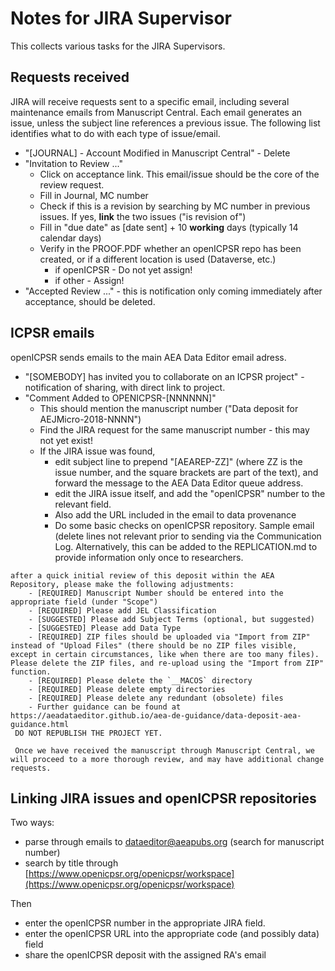 # Notes for JIRA Supervisor

This collects various tasks for the JIRA Supervisors.

## Requests received
JIRA will receive requests sent to a specific email, including several maintenance emails from Manuscript Central. Each email generates an issue, unless the subject line references a previous issue. The following list identifies what to do with each type of issue/email.

- "[JOURNAL] - Account Modified in Manuscript Central" - Delete
- "Invitation to Review ..." 
  - Click on acceptance link. This email/issue should be the core of the review request.
  - Fill in Journal, MC number
  - Check if this is a revision by searching by MC number in previous issues. If yes, **link** the two issues ("is revision of")
  - Fill in "due date" as [date sent] + 10 **working** days (typically 14 calendar days)
  - Verify in the PROOF.PDF whether an openICPSR repo has been created, or if a different location is used (Dataverse, etc.)
    - if openICPSR -  Do not yet assign!
    - if other - Assign!
- "Accepted Review ..." - this is notification only coming immediately after acceptance, should be deleted.

## ICPSR emails
openICPSR sends emails to the main AEA Data Editor email adress. 

- "[SOMEBODY] has invited you to collaborate on an ICPSR project" - notification of sharing, with direct link to project.
- "Comment Added to OPENICPSR-[NNNNNN]" 
  - This should mention the manuscript number ("Data deposit for AEJMicro-2018-NNNN")
  - Find the JIRA request for the same manuscript number - this may not yet exist!
  - If the JIRA issue was found, 
    - edit subject line to prepend "[AEAREP-ZZ]" (where ZZ is the issue number, and the square brackets are part of the text), and forward the message to the AEA Data Editor queue address.
    - edit the JIRA issue itself, and add the "openICPSR" number to the relevant field.
    - Also add the URL included in the email to data provenance
    - Do some basic checks on openICPSR repository. Sample email (delete lines not relevant prior to sending via the Communication Log. Alternatively, this can be added to the REPLICATION.md to provide information only once to researchers.
```
after a quick initial review of this deposit within the AEA Repository, please make the following adjustments:
    - [REQUIRED] Manuscript Number should be entered into the appropriate field (under "Scope")
    - [REQUIRED] Please add JEL Classification
    - [SUGGESTED] Please add Subject Terms (optional, but suggested)
    - [SUGGESTED] Please add Data Type
    - [REQUIRED] ZIP files should be uploaded via "Import from ZIP" instead of "Upload Files" (there should be no ZIP files visible, except in certain circumstances, like when there are too many files). Please delete the ZIP files, and re-upload using the "Import from ZIP" function.
    - [REQUIRED] Please delete the `__MACOS` directory
    - [REQUIRED] Please delete empty directories
    - [REQUIRED] Please delete any redundant (obsolete) files
    - Further guidance can be found at https://aeadataeditor.github.io/aea-de-guidance/data-deposit-aea-guidance.html
 DO NOT REPUBLISH THE PROJECT YET.
 
 Once we have received the manuscript through Manuscript Central, we will proceed to a more thorough review, and may have additional change requests.
 ```

## Linking JIRA issues and openICPSR repositories
Two ways:
- parse through emails to dataeditor@aeapubs.org (search for manuscript number)
- search by title through [https://www.openicpsr.org/openicpsr/workspace](https://www.openicpsr.org/openicpsr/workspace)

Then 
- enter the openICPSR number in the appropriate JIRA field.
- enter the openICPSR URL into the appropriate code (and possibly data) field
- share the openICPSR deposit with the assigned RA's email  




  


